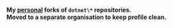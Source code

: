 **My [personal](https://github.com/KirillAldashkin) forks of `dotnet\*` repositories.**  
**Moved to a separate organisation to keep profile clean.**
